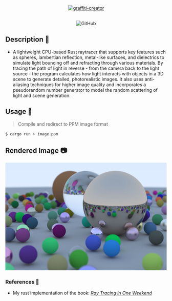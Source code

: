 <div align="center">
 <a href="https://fontmeme.com/graffiti-creator/"><img src="https://fontmeme.com/permalink/230711/6010351cd75ecc1b080b911cf000c3f9.png" alt="graffiti-creator" border="0"></a>
</div>

<br>

<div align="center">

![GitHub](https://img.shields.io/github/license/aidantrabs/RTracer?style=flat-square)

</div>

## Description :pushpin: 
- A lightweight CPU-based Rust raytracer that supports key features such as spheres, lambertian reflection, metal-like surfaces, and dielectrics to simulate light bouncing off and refracting through various materials. By tracing the path of light in reverse - from the camera back to the light source - the program calculates how light interacts with objects in a 3D scene to generate detailed, photorealistic images. It also uses anti-aliasing techniques for higher image quality and incorporates a pseudorandom number generator to model the random scattering of light and scene generation.

## Usage :hammer:
> Compile and redirect to PPM image format
```sh
$ cargo run > image.ppm
```

## Rendered Image :camera:
![Rendition](https://github.com/aidantrabs/RTracer/blob/main/output/image.png)

### References :paperclip:
- My rust implementation of the book: 
[_Ray Tracing in One Weekend_](https://raytracing.github.io/books/RayTracingInOneWeekend.html)
